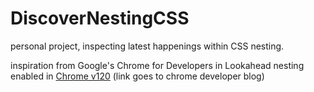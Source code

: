 # DiscoverNestingCSS
personal project, inspecting latest happenings within CSS nesting. 

inspiration from Google's Chrome for Developers in Lookahead nesting enabled in [Chrome v120](https://developer.chrome.com/blog/css-nesting-relaxed-syntax-update#nesting-element-tag-names) (link goes to chrome developer blog)
